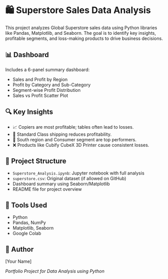 
# 🛍️ Superstore Sales Data Analysis

This project analyzes Global Superstore sales data using Python libraries like Pandas, Matplotlib, and Seaborn. The goal is to identify key insights, profitable segments, and loss-making products to drive business decisions.

## 📊 Dashboard
Includes a 6-panel summary dashboard:
- Sales and Profit by Region
- Profit by Category and Sub-Category
- Segment-wise Profit Distribution
- Sales vs Profit Scatter Plot

## 🔍 Key Insights
- 📈 Copiers are most profitable; tables often lead to losses.
- 🚚 Standard Class shipping reduces profitability.
- 📍 South region and Consumer segment are top performers.
- ❌ Products like Cubify CubeX 3D Printer cause consistent losses.

## 📁 Project Structure
- `Superstore_Analysis.ipynb`: Jupyter notebook with full analysis
- `superstore.csv`: Original dataset (if allowed on GitHub)
- Dashboard summary using Seaborn/Matplotlib
- README file for project overview

## 🧰 Tools Used
- Python
- Pandas, NumPy
- Matplotlib, Seaborn
- Google Colab

## 🚀 Author
[Your Name]

*Portfolio Project for Data Analysis using Python*
